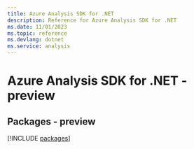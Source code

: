 ```yaml
---
title: Azure Analysis SDK for .NET
description: Reference for Azure Analysis SDK for .NET
ms.date: 11/01/2023
ms.topic: reference
ms.devlang: dotnet
ms.service: analysis
---
```

# Azure Analysis SDK for .NET - preview
## Packages - preview
[!INCLUDE [packages](analysis-index.md)]